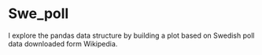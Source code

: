 # Swe_poll
I explore the pandas data structure by building a plot based on Swedish poll data downloaded form Wikipedia.

